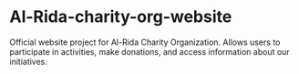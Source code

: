 # Al-Rida-charity-org-website
Official website project for Al-Rida Charity Organization. Allows users to participate in activities, make donations, and access information about our initiatives.
